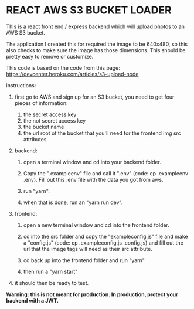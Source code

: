 # REACT AWS S3 BUCKET LOADER

This is a react front end / express backend which will upload photos to an AWS S3 bucket. 

The application I created this for required the image to be 640x480, so this also checks to make sure the image has those dimensions.  This should be pretty easy to remove or customize.

This code is based on the code from this page: https://devcenter.heroku.com/articles/s3-upload-node

instructions: 
1. first go to AWS and sign up for an S3 bucket, you need to get four pieces of information:
    1. the secret access key
    1. the not secret access key
    1. the bucket name
    1. the url root of the bucket that you'll need for the frontend img src attributes

1. backend: 
    1. open a terminal window and cd into your backend folder.

    1. Copy the ".exampleenv" file and call it ".env" (code: cp .exampleenv .env). Fill out this .env file with the data you got from aws.

    1. run  "yarn". 

    1. when that is done, run an "yarn run dev".

1. frontend:
    1. open a new terminal window and cd into the frontend folder. 

    1. cd into the src folder and copy the "exampleconfig.js" file and make a "config.js" (code: cp .exampleconfig.js .config.js) and fill out the url that the image tags will need as their src attribute. 

    1. cd back up into the frontend folder and run "yarn" 

    1. then run a "yarn start"

1. it should then be ready to test.

**Warning:  this is not meant for production.  In production, protect your backend with a JWT.**

